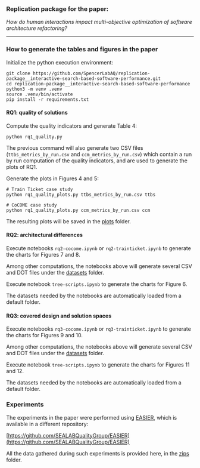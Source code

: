 ### Replication package for the paper:

*How do human interactions impact multi-objective optimization of software architecture refactoring?*

---

### How to generate the tables and figures in the paper
Initialize the python execution environment:
```shell
git clone https://github.com/SpencerLabAQ/replication-package__interactive-search-based-software-performance.git
cd replication-package__interactive-search-based-software-performance
python3 -m venv .venv
source .venv/bin/activate
pip install -r requirements.txt
```

#### RQ1: quality of solutions
Compute the quality indicators and generate Table 4:
```shell
python rq1_quality.py
```

The previous command will also generate two CSV files (`ttbs_metrics_by_run.csv` and `ccm_metrics_by_run.csv`) which contain a run by run computation of the quality indicators, and are used to generate the plots of RQ1.

Generate the plots in Figures 4 and 5:
```shell
# Train Ticket case study
python rq1_quality_plots.py ttbs_metrics_by_run.csv ttbs

# CoCOME case study
python rq1_quality_plots.py ccm_metrics_by_run.csv ccm
```
The resulting plots will be saved in the [plots](plots) folder.

#### RQ2: architectural differences
Execute notebooks `rq2-cocome.ipynb` or `rq2-trainticket.ipynb` to generate the charts for Figures 7 and 8. 

Among other computations, the notebooks above will generate several CSV and DOT files under the [datasets](datasets) folder.

Execute notebook `tree-scripts.ipynb` to generate the charts for Figure 6.

The datasets needed by the notebooks are automatically loaded from a default folder.

#### RQ3: covered design and solution spaces
Execute notebooks `rq3-cocome.ipynb` or `rq3-trainticket.ipynb` to generate the charts for Figures 9 and 10. 

Among other computations, the notebooks above will generate several CSV and DOT files under the [datasets](datasets) folder.

Execute notebook `tree-scripts.ipynb` to generate the charts for Figures 11 and 12.

The datasets needed by the notebooks are automatically loaded from a default folder.

### Experiments

The experiments in the paper were performed using [EASIER](http://sealabtools.di.univaq.it/EASIER/), which is available in a different repository:

[https://github.com/SEALABQualityGroup/EASIER](https://github.com/SEALABQualityGroup/EASIER)

All the data gathered during such experiments is provided here, in the [zips](zips) folder.
